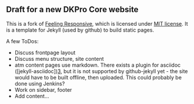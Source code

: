 
## Draft for a new DKPro Core website

This is a fork of [Feeling Responsive][1], which is licensed under [MIT license][2].
It is a template for Jekyll (used by github) to build static pages.

A few ToDos:
* Discuss frontpage layout
* Discuss menu structure, site content
* atm content pages use markdown. There exists a plugin for asciidoc ([jekyll-asciidoc])[3], but it is not supported by github-jekyll yet - the site would have to be built offline, then uploaded. This could probably be done using Jenkins?
* Work on sidebar, footer
* Add content...



 [1]: http://phlow.github.io/feeling-responsive/
 [2]: https://github.com/Phlow/feeling-responsive/blob/gh-pages/LICENSE
 [3]: https://github.com/asciidoctor/jekyll-asciidoc
